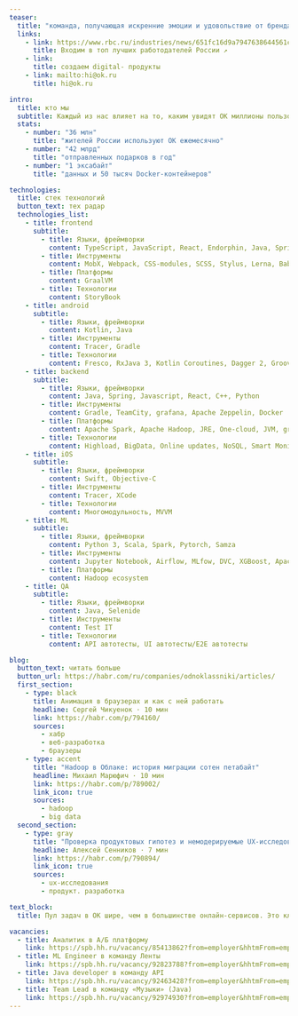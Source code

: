 ```yaml
---
teaser:
  title: "команда, получающая искренние эмоции и удовольствие от бренда, контента и цифровых технологий с 2006 года"
  links:
    - link: https://www.rbc.ru/industries/news/651fc16d9a7947638644561c
      title: Входим в топ лучших работодателей России ↗
    - link:
      title: создаем digital- продукты
    - link: mailto:hi@ok.ru
      title: hi@ok.ru

intro:
  title: кто мы
  subtitle: Каждый из нас влияет на то, каким увидят ОК миллионы пользователей. Мы можем творить историю и делаем это
  stats:
    - number: "36 млн"
      title: "жителей России используют ОК ежемесячно"
    - number: "42 млрд"
      title: "отправленных подарков в год"
    - number: "1 эксабайт"
      title: "данных и 50 тысяч Docker-контейнеров"

technologies:
  title: стек технологий
  button_text: тех радар
  technologies_list:
    - title: frontend
      subtitle:
        - title: Языки, фреймворки
          content: TypeScript, JavaScript, React, Endorphin, Java, Spring.
        - title: Инструменты
          content: MobX, Webpack, CSS-modules, SCSS, Stylus, Lerna, Babel, PostCSS, Gulp, Grunt, Git
        - title: Платформы
          content: GraalVM
        - title: Технологии
          content: StoryBook
    - title: android
      subtitle:
        - title: Языки, фреймворки
          content: Kotlin, Java
        - title: Инструменты
          content: Tracer, Gradle
        - title: Технологии
          content: Fresco, RxJava 3, Kotlin Coroutines, Dagger 2, Groovy
    - title: backend
      subtitle:
        - title: Языки, фреймворки
          content: Java, Spring, Javascript, React, C++, Python
        - title: Инструменты
          content: Gradle, TeamCity, grafana, Apache Zeppelin, Docker
        - title: Платформы
          content: Apache Spark, Apache Hadoop, JRE, One-cloud, JVM, graylog+elasticsearch
        - title: Технологии
          content: Highload, BigData, Online updates, NoSQL, Smart Monitoring
    - title: iOS
      subtitle:
        - title: Языки, фреймворки
          content: Swift, Objective-C
        - title: Инструменты
          content: Tracer, XCode
        - title: Технологии
          content: Многомодульность, MVVM
    - title: ML
      subtitle:
        - title: Языки, фреймворки
          content: Python 3, Scala, Spark, Pytorch, Samza
        - title: Инструменты
          content: Jupyter Notebook, Airflow, MLfow, DVC, XGBoost, Apache Zeppelin, ClickHouse, Grafana, FAISS
        - title: Платформы
          content: Hadoop ecosystem
    - title: QA
      subtitle:
        - title: Языки, фреймворки
          content: Java, Selenide
        - title: Инструменты
          content: Test IT
        - title: Технологии
          content: API автотесты, UI автотесты/E2E автотесты

blog:
  button_text: читать больше
  button_url: https://habr.com/ru/companies/odnoklassniki/articles/
  first_section:
    - type: black
      title: Анимация в браузерах и как с ней работать
      headline: Сергей Чикуенок · 10 мин
      link: https://habr.com/p/794160/
      sources:
        - хабр
        - веб-разработка
        - браузеры
    - type: accent
      title: "Hadoop в Облаке: история миграции сотен петабайт"
      headline: Михаил Марюфич · 10 мин
      link: https://habr.com/p/789002/
      link_icon: true
      sources:
        - hadoop
        - big data
  second_section:
    - type: gray
      title: "Проверка продуктовых гипотез и немодерируемые UX-исследования c применением внутренних инструментов: кейс команды OK"
      headline: Алексей Сенников · 7 мин
      link: https://habr.com/p/790894/
      link_icon: true
      sources:
        - ux-исследования
        - продукт. разработка

text_block:
  title: Пул задач в ОК шире, чем в большинстве онлайн-сервисов. Это классный драйвер для изучения топовых технологий, подходов и решений в реальных условиях

vacancies:
  - title: Аналитик в А/Б платформу
    link: https://spb.hh.ru/vacancy/85413862?from=employer&hhtmFrom=employer
  - title: ML Engineer в команду Ленты
    link: https://spb.hh.ru/vacancy/92823788?from=employer&hhtmFrom=employer
  - title: Java developer в команду API
    link: https://spb.hh.ru/vacancy/92463428?from=employer&hhtmFrom=employer
  - title: Team Lead в команду «Музыки» (Java)
    link: https://spb.hh.ru/vacancy/92974930?from=employer&hhtmFrom=employer
---
```


